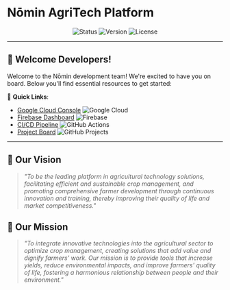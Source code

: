 # Nōmin AgriTech Platform

<div align="center">
  <img src="https://img.shields.io/badge/Status-Active-success?style=flat&logo=github" alt="Status">
  <img src="https://img.shields.io/badge/Version-1.0.0-blue?style=flat&logo=git" alt="Version">
  <img src="https://img.shields.io/badge/License-Proprietary-red?style=flat&logo=open-source-initiative" alt="License">
</div>

---

## 👋 Welcome Developers!

Welcome to the Nōmin development team! We're excited to have you on board. Below you'll find essential resources to get started:

🔗 **Quick Links**:
- [Google Cloud Console](https://console.cloud.google.com) ![Google Cloud](https://img.shields.io/badge/-Google_Cloud-4285F4?logo=google-cloud&logoColor=white)
- [Firebase Dashboard](https://console.firebase.google.com) ![Firebase](https://img.shields.io/badge/-Firebase-FFCA28?logo=firebase&logoColor=black)
- [CI/CD Pipeline](https://github.com/features/actions) ![GitHub Actions](https://img.shields.io/badge/-GitHub_Actions-2088FF?logo=github-actions&logoColor=white)
- [Project Board](https://github.com/orgs/AgriTech-Solutions/projects/1) ![GitHub Projects](https://img.shields.io/badge/-Projects-181717?logo=github)

---

## 🌟 Our Vision
> *"To be the leading platform in agricultural technology solutions, facilitating efficient and sustainable crop management, and promoting comprehensive farmer development through continuous innovation and training, thereby improving their quality of life and market competitiveness."*

## 🚀 Our Mission
> *"To integrate innovative technologies into the agricultural sector to optimize crop management, creating solutions that add value and dignify farmers' work. Our mission is to provide tools that increase yields, reduce environmental impacts, and improve farmers' quality of life, fostering a harmonious relationship between people and their environment."*
